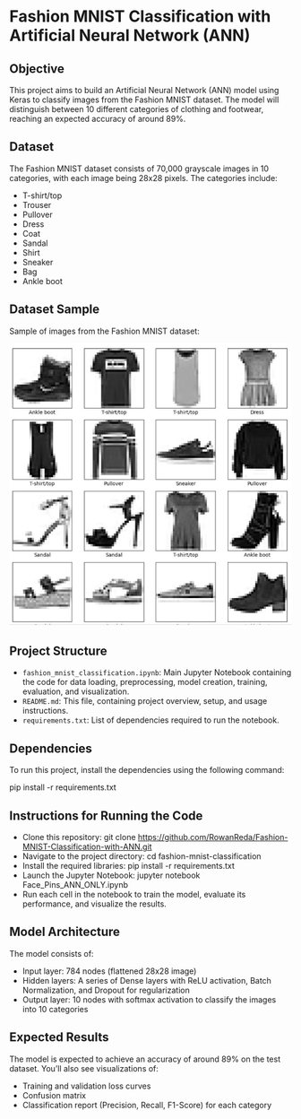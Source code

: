 # Fashion MNIST Classification with Artificial Neural Network (ANN)

## Objective
This project aims to build an Artificial Neural Network (ANN) model using Keras to classify images from the Fashion MNIST dataset. The model will distinguish between 10 different categories of clothing and footwear, reaching an expected accuracy of around 89%.

## Dataset
The Fashion MNIST dataset consists of 70,000 grayscale images in 10 categories, with each image being 28x28 pixels. The categories include:
- T-shirt/top
- Trouser
- Pullover
- Dress
- Coat
- Sandal
- Shirt
- Sneaker
- Bag
- Ankle boot
## Dataset Sample
 Sample of images from the Fashion MNIST dataset:

![Sample Fashion MNIST Image](/fig5.jpg)


## Project Structure
- `fashion_mnist_classification.ipynb`: Main Jupyter Notebook containing the code for data loading, preprocessing, model creation, training, evaluation, and visualization.
- `README.md`: This file, containing project overview, setup, and usage instructions.
- `requirements.txt`: List of dependencies required to run the notebook.

## Dependencies
To run this project, install the dependencies using the following command:

pip install -r requirements.txt
## Instructions for Running the Code
- Clone this repository:
git clone https://github.com/RowanReda/Fashion-MNIST-Classification-with-ANN.git
- Navigate to the project directory:
cd fashion-mnist-classification
- Install the required libraries:
pip install -r requirements.txt
- Launch the Jupyter Notebook:
jupyter notebook Face_Pins_ANN_ONLY.ipynb
- Run each cell in the notebook to train the model, evaluate its performance, and visualize the results.

## Model Architecture
The model consists of:
- Input layer: 784 nodes (flattened 28x28 image)
- Hidden layers: A series of Dense layers with ReLU activation, Batch Normalization, and Dropout for regularization
- Output layer: 10 nodes with softmax activation to classify the images into 10 categories

## Expected Results
The model is expected to achieve an accuracy of around 89% on the test dataset. You’ll also see visualizations of:
- Training and validation loss curves
- Confusion matrix
- Classification report (Precision, Recall, F1-Score) for each category

